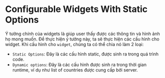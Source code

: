 #  Configurable Widgets With Static Options

Ý tưởng chính của widgets là giúp user thấy được các thông tin và hình ảnh họ mong muốn. Để thực hiện ý tưởng này, ta sẽ thực hiện các cấu hình cho widget. Khi cấu hình cho `widget`, chúng ta có thể chia nó làm 2 loại:
- `Static Options`: Đây là các cấu hình static, được sinh ra trong quá trình code.
- `Dynamic options`: Đây là các cấu hình được sinh ra trong thời gian runtime, ví dụ như list of countries được cung cấp bởi server.

